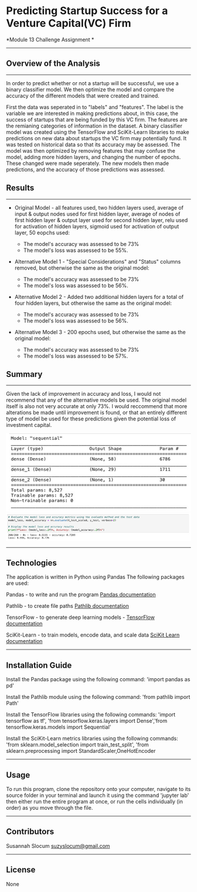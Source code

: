 # Predicting Startup Success for a Venture Capital(VC) Firm

*Module 13 Challenge Assignment *

---

## Overview of the Analysis
---
  In order to predict whether or not a startup will be successful, we use a binary classifier model. We then optimize the model and compare the accuracy of the different models that were created and trained.

  First the data was seperated in to "labels" and "features". The label is the variable we are interested in making predictions about, in this case, the success of startups that are being funded by this VC firm. The features are the remianing categories of information in the dataset. A binary classifier model was created using the TensorFlow and SciKit-Learn libraries to make predictions on new data about startups the VC firm may potentially fund. It was tested on historical data so that its accuracy may be assessed. The model was then optimized by removing features that may confuse the model, adding more hidden layers, and changing the number of epochs. These changed were made seperately. The new models then made predictions, and the accuracy of those predictions was assessed. 


## Results
---

* Original Model - all features used, two hidden layers used, average of input & output nodes used for first hidden layer, average of nodes of first hidden layer & output layer used for second hidden layer, relu used for activation of hidden layers, sigmoid used for activation of output layer, 50 eopchs used:
  * The model's accuracy was assessed to be 73%
  * The model's loss was assessed to be 55%.
    

* Alternative Model 1 - "Special Considerations" and "Status" columns removed, but otherwise the same as the original model:
  * The model's accuracy was assessed to be 73%
  * The model's loss was assessed to be 56%.


* Alternative Model 2 - Added two additional hidden layers for a total of four hidden layers, but otherwise the same as the original model:
  * The model's accuracy was assessed to be 73%
  * The model's loss was assessed to be 56%.


* Alternative Model 3 - 200 epochs used, but otherwise the same as the original model:
  * The model's accuracy was assessed to be 73%
  * The model's loss was assessed to be 57%.
    

## Summary
---
Given the lack of improvement in accuracy and loss, I would not recommend that any of the alternative models be used. The original model itself is also not very accurate at only 73%. I would reccommend that more alterations be made until improvement is found, or that an entirely different type of model be used for these predictions given the potential loss of investment capital. 


![original_model_summary](/Images/original_model_summary.jpg)
![original model_accuracy](/Images/original_model_accuracy.jpg)


---

## Technologies

The application is written in Python using Pandas
The following packages are used:

Pandas - to write and run the program [Pandas documentation](https://pandas.pydata.org/docs/)

Pathlib - to create file paths [Pathlib documentation](https://docs.python.org/3/library/pathlib.html)

TensorFlow - to generate deep learning models - [TensorFlow documentation](https://www.tensorflow.org/guide)

SciKit-Learn - to train models, encode data, and scale data [SciKit Learn documentation](https://scikit-learn.org/0.21/documentation.html)


---

## Installation Guide

Install the Pandas package using the following command: 'import pandas as pd'

Install the Pathlib module using the following command: 'from pathlib import Path'

Install the TensorFlow libraries using the following commands: 'import tensorflow as tf', 'from tensorflow.keras.layers import Dense','from tensorflow.keras.models import Sequential'

Install the SciKit-Learn metrics libraries using the following commands: 'from sklearn.model_selection import train_test_split', 'from sklearn.preprocessing import StandardScaler,OneHotEncoder


--- 

## Usage

To run this program, clone the repository onto your computer, navigate to its source folder in your terminal and launch it using the command 'jupyter lab' then either run the entire program at once, or run the cells individually (in order) as you move through the file.

---

## Contributors
Susannah Slocum 
suzyslocum@gmail.com

---

## License

None
